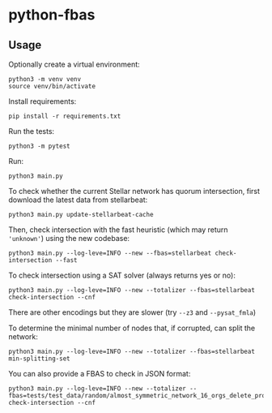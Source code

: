 # python-fbas

## Usage

Optionally create a virtual environment:

```
python3 -m venv venv
source venv/bin/activate
```

Install requirements:
```
pip install -r requirements.txt
```

Run the tests:
```
python3 -m pytest
```

Run:
```
python3 main.py
```

To check whether the current Stellar network has quorum intersection, first download the latest data from stellarbeat:
```
python3 main.py update-stellarbeat-cache
```
Then, check intersection with the fast heuristic (which may return `'unknown'`) using the new codebase:
```
python3 main.py --log-leve=INFO --new --fbas=stellarbeat check-intersection --fast
```
To check intersection using a SAT solver (always returns yes or no):
```
python3 main.py --log-leve=INFO --new --totalizer --fbas=stellarbeat check-intersection --cnf
```
There are other encodings but they are slower (try `--z3` and `--pysat_fmla`)

To determine the minimal number of nodes that, if corrupted, can split the network:
```
python3 main.py --log-leve=INFO --new --totalizer --fbas=stellarbeat min-splitting-set
```

You can also provide a FBAS to check in JSON format:
```
python3 main.py --log-leve=INFO --new --totalizer --fbas=tests/test_data/random/almost_symmetric_network_16_orgs_delete_prob_factor_1.json check-intersection --cnf
```
